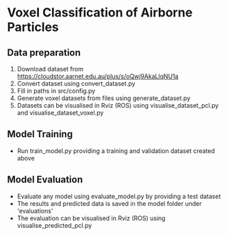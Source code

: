# Voxel Classification of Airborne Particles

## Data preparation
1. Download dataset from https://cloudstor.aarnet.edu.au/plus/s/oQwj9AkaLlqNU1a
2. Convert dataset using convert_dataset.py
3. Fill in paths in src/config.py
4. Generate voxel datasets from files using generate_dataset.py
5. Datasets can be visualised in Rviz (ROS) using visualise_dataset_pcl.py and visualise_dataset_voxel.py

## Model Training

- Run train_model.py providing a training and validation dataset created above

## Model Evaluation

- Evaluate any model using evaluate_model.py by providing a test dataset
- The results and predicted data is saved in the model folder under 'evaluations'
- The evaluation can be visualised in Rviz (ROS) using visualise_predicted_pcl.py

